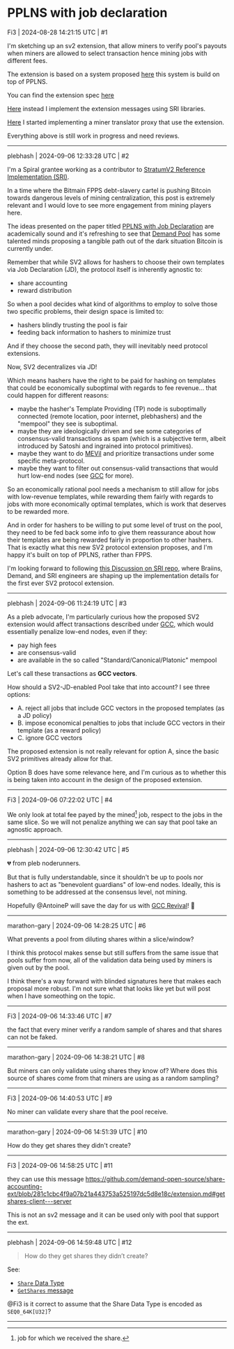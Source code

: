 # PPLNS with job declaration

Fi3 | 2024-08-28 14:21:15 UTC | #1

I'm sketching up an sv2 extension, that allow miners to verify pool's payouts when miners are allowed to select transaction hence mining jobs with different fees.

The extension is based on a system proposed [here](https://github.com/demand-open-source/pplns-with-job-declaration/blob/bd7258db08e843a5d3732bec225644eda6923e48/pplns-with-job-declaration.pdf) this system is build on top of PPLNS.

You can find the extension spec [here](https://github.com/demand-open-source/share-accounting-ext/blob/281c1cbc4f9a07b21a443753a525197dc5d8e18c/extension.md)

[Here](https://github.com/demand-open-source/share-accounting-ext/tree/master/src) instead I implement the extension messages using SRI libraries.

[Here](https://github.com/demand-open-source/demand-cli) I started implementing a miner translator proxy that use the extension.

Everything above is still work in progress and need reviews.

-------------------------

plebhash | 2024-09-06 12:33:28 UTC | #2

I'm a Spiral grantee working as a contributor to [StratumV2 Reference Implementation (SRI)](https://github.com/stratum-mining/stratum).

In a time where the Bitmain FPPS debt-slavery cartel is pushing Bitcoin towards dangerous levels of mining centralization, this post is extremely relevant and I would love to see more engagement from mining players here.

The ideas presented on the paper titled [PPLNS with Job Declaration](https://github.com/demand-open-source/pplns-with-job-declaration/blob/5e3e7666f177e9a1e217e72da65a35b612505613/pplns-with-job-declaration.pdf) are academically sound and it's refreshing to see that [Demand Pool](https://www.dmnd.work/) has some talented minds proposing a tangible path out of the dark situation Bitcoin is currently under.

Remember that while SV2 allows for hashers to choose their own templates via Job Declaration (JD), the protocol itself is inherently agnostic to:
- share accounting
- reward distribution

So when a pool decides what kind of algorithms to employ to solve those two specific problems, their design space is limited to:
- hashers blindly trusting the pool is fair
- feeding back information to hashers to minimize trust

And if they choose the second path, they will inevitably need protocol extensions.

Now, SV2 decentralizes via JD! 

Which means hashers have the right to be paid for hashing on templates that could be economically suboptimal with regards to fee revenue... that could happen for different reasons:
- maybe the hasher's Template Providing (TP) node is suboptimally connected (remote location, poor internet, plebhashers) and the "mempool" they see is suboptimal.
- maybe they are ideologically driven and see some categories of consensus-valid transactions as spam (which is a subjective term, albeit introduced by Satoshi and ingrained into protocol primitives).
- maybe they want to do [MEVil](https://bluematt.bitcoin.ninja/2024/04/16/stop-calling-it-mev/) and prioritize transactions under some specific meta-protocol.
- maybe they want to filter out consensus-valid transactions that would hurt low-end nodes (see [GCC](https://github.com/TheBlueMatt/bips/blob/7f9670b643b7c943a0cc6d2197d3eabe661050c2/bip-XXXX.mediawiki) for more).

So an economically rational pool needs a mechanism to still allow for jobs with low-revenue templates, while rewarding them fairly with regards to jobs with more economically optimal templates, which is work that deserves to be rewarded more.

And in order for hashers to be willing to put some level of trust on the pool, they need to be fed back some info to give them reassurance about how their templates are being rewarded fairly in proportion to other hashers. That is exactly what this new SV2 protocol extension proposes, and I'm happy it's built on top of PPLNS, rather than FPPS.

I'm looking forward to following [this Discussion on SRI repo](https://github.com/stratum-mining/sv2-spec/issues/95), where Braiins, Demand, and SRI engineers are shaping up the implementation details for the first ever SV2 protocol extension.

-------------------------

plebhash | 2024-09-06 11:24:19 UTC | #3

As a pleb advocate, I'm particularly curious how the proposed SV2 extension would affect transactions described under [GCC](https://github.com/TheBlueMatt/bips/blob/7f9670b643b7c943a0cc6d2197d3eabe661050c2/bip-XXXX.mediawiki), which would essentially penalize low-end nodes, even if they:
- pay high fees
- are consensus-valid
- are available in the so called "Standard/Canonical/Platonic" mempool

Let's call these transactions as **GCC vectors**.

How should a SV2-JD-enabled Pool take that into account? I see three options:
- A. reject all jobs that include GCC vectors in the proposed templates (as a JD policy)
- B. impose economical penalties to jobs that include GCC vectors in their template (as a reward policy)
- C. ignore GCC vectors

The proposed extension is not really relevant for option A, since the basic SV2 primitives already allow for that.

Option B does have some relevance here, and I'm curious as to whether this is being taken into account in the design of the proposed extension.

-------------------------

Fi3 | 2024-09-06 07:22:02 UTC | #4

We only look at total fee payed by the mined[^1] job, respect to the jobs in the same slice. So we will not penalize anything we can say that pool take an agnostic approach.

[^1]: job for which we received the share.

-------------------------

plebhash | 2024-09-06 12:30:42 UTC | #5

💔 from pleb noderunners.

But that is fully understandable, since it shouldn't be up to pools nor hashers to act as "benevolent guardians" of low-end nodes. Ideally, this is something to be addressed at the consensus level, not mining.

Hopefully @AntoineP will save the day for us with [GCC Revival](https://delvingbitcoin.org/t/great-consensus-cleanup-revival/710)! 🙏

-------------------------

marathon-gary | 2024-09-06 14:28:25 UTC | #6

What prevents a pool from diluting shares within a slice/window?

I think this protocol makes sense but still suffers from the same issue that pools suffer from now, all of the validation data being used by miners is given out by the pool. 

I think there's a way forward with blinded signatures here that makes each proposal more robust. I'm not sure what that looks like yet but will post when I have someothing on the topic.

-------------------------

Fi3 | 2024-09-06 14:33:46 UTC | #7

the fact that every miner verify a random sample of shares and that shares can not be faked.

-------------------------

marathon-gary | 2024-09-06 14:38:21 UTC | #8

But miners can only validate using shares they know of? Where does this source of shares come from that miners are using as a random sampling?

-------------------------

Fi3 | 2024-09-06 14:40:53 UTC | #9

No miner can validate every share that the pool receive.

-------------------------

marathon-gary | 2024-09-06 14:51:39 UTC | #10

How do they get shares they didn't create?

-------------------------

Fi3 | 2024-09-06 14:58:25 UTC | #11

they can use this message https://github.com/demand-open-source/share-accounting-ext/blob/281c1cbc4f9a07b21a443753a525197dc5d8e18c/extension.md#getshares-client---server

This is not an sv2 message and it can be used only with pool that support the ext.

-------------------------

plebhash | 2024-09-06 14:59:48 UTC | #12

> How do they get shares they didn’t create?

See:
- [`Share` Data Type](https://github.com/demand-open-source/share-accounting-ext/blob/281c1cbc4f9a07b21a443753a525197dc5d8e18c/extension.md#share)
- [`GetShares` message](https://github.com/demand-open-source/share-accounting-ext/blob/281c1cbc4f9a07b21a443753a525197dc5d8e18c/extension.md#getshares-client---server)

@Fi3 is it correct to assume that the Share Data Type is encoded as `SEQ0_64K[U32]`?

-------------------------

